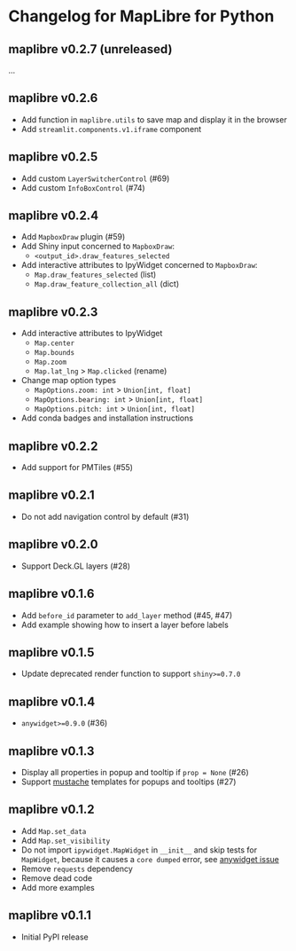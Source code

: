 # Changelog for MapLibre for Python

## maplibre v0.2.7 (unreleased)

...

## maplibre v0.2.6

* Add function in `maplibre.utils` to save map and display it in the browser
* Add `streamlit.components.v1.iframe` component

## maplibre v0.2.5

* Add custom `LayerSwitcherControl` (#69)
* Add custom `InfoBoxControl` (#74)

## maplibre v0.2.4

* Add `MapboxDraw` plugin (#59)
* Add Shiny input concerned to `MapboxDraw`:
  * `<output_id>.draw_features_selected`
* Add interactive attributes to IpyWidget concerned to `MapboxDraw`:
  * `Map.draw_features_selected` (list)
  * `Map.draw_feature_collection_all` (dict)

## maplibre v0.2.3

* Add interactive attributes to IpyWidget
  * `Map.center`
  * `Map.bounds`
  * `Map.zoom`
  * `Map.lat_lng` > `Map.clicked` (rename)
* Change map option types
  * `MapOptions.zoom: int` > `Union[int, float]`
  * `MapOptions.bearing: int` > `Union[int, float]`
  * `MapOptions.pitch: int` > `Union[int, float]`
* Add conda badges and installation instructions

## maplibre v0.2.2

* Add support for PMTiles (#55)

## maplibre v0.2.1

* Do not add navigation control by default (#31)

## maplibre v0.2.0

* Support Deck.GL layers (#28)

## maplibre v0.1.6

* Add `before_id` parameter to `add_layer` method (#45, #47)
* Add example showing how to insert a layer before labels

## maplibre v0.1.5

* Update deprecated render function to support `shiny>=0.7.0`

## maplibre v0.1.4

* `anywidget>=0.9.0` (#36)

## maplibre v0.1.3

* Display all properties in popup and tooltip if `prop = None` (#26)
* Support [mustache](https://github.com/janl/mustache.js) templates for popups and tooltips (#27)

## maplibre v0.1.2

* Add `Map.set_data`
* Add `Map.set_visibility`
* Do not import `ipywidget.MapWidget` in `__init__` and skip tests for `MapWidget`, because it causes a `core dumped` error, see [anywidget issue](https://github.com/manzt/anywidget/issues/374)
* Remove `requests` dependency
* Remove dead code
* Add more examples

## maplibre v0.1.1

* Initial PyPI release
